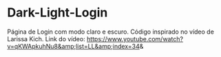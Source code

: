 # Dark-Light-Login
Página de Login com modo claro e escuro. Código inspirado no vídeo de Larissa Kich. Link do vídeo: https://www.youtube.com/watch?v=qKWApkuhNu8&amp;list=LL&amp;index=34&amp;
